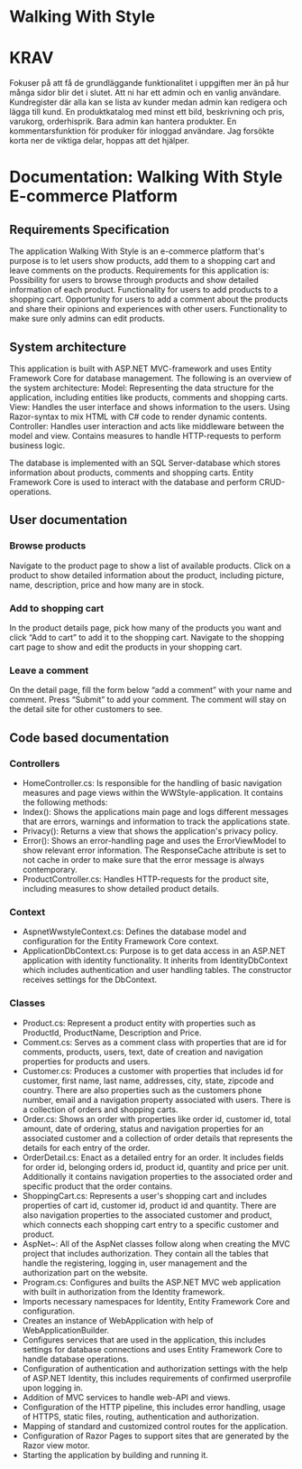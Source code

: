 # Walking With Style

# KRAV
Fokuser på att få de grundläggande funktionalitet i uppgiften mer än på hur många sidor blir det i slutet. 
Att ni har ett admin och en vanlig användare. Kundregister där alla kan se lista av kunder medan admin kan 
redigera och lägga till kund. En produktkatalog med minst ett bild, beskrivning och pris, varukorg, orderhisprik. 
Bara admin kan hantera produkter. En kommentarsfunktion för produker för inloggad användare. 
Jag forsökte korta ner de viktiga delar, hoppas att det hjälper.

# Documentation: Walking With Style E-commerce Platform

## Requirements Specification

The application Walking With Style is an e-commerce platform that's purpose is to let users show products, add them to a shopping cart and leave comments on the products. Requirements for this application is:
Possibility for users to browse through products and show detailed information of each product.
Functionality for users to add products to a shopping cart.
Opportunity for users to add a comment about the products and share their opinions and experiences with other users.
Functionality to make sure only admins can edit products.

## System architecture
This application is built with ASP.NET MVC-framework and uses Entity Framework Core for database management. The following is an overview of the system architecture:
Model: Representing the data structure for the application, including entities like products, comments and shopping carts. 
View: Handles the user interface and shows information to the users. Using Razor-syntax to mix HTML with C# code to render dynamic contents.
Controller: Handles user interaction and acts like middleware between the model and view. Contains measures to handle HTTP-requests to perform business logic.

The database is implemented with an SQL Server-database which stores information about products, comments and shopping carts. Entity Framework Core is used to interact with the database and perform CRUD-operations. 

## User documentation

### Browse products
Navigate to the product page to show a list of available products.
Click on a product to show detailed information about the product, including picture, name, description, price and how many are in stock.

### Add to shopping cart
In the product details page, pick how many of the products you want and click “Add to cart” to add it to the shopping cart.
Navigate to the shopping cart page to show and edit the products in your shopping cart.

### Leave a comment
On the detail page, fill the form below “add a comment” with your name and comment.
Press “Submit” to add your comment. The comment will stay on the detail site for other customers to see.

## Code based documentation

### Controllers
* HomeController.cs: Is responsible for the handling of basic navigation measures and page views within the WWStyle-application. It contains the following methods:
* Index(): Shows the applications main page and logs different messages that are errors, warnings and information to track the applications state.
* Privacy(): Returns a view that shows the application's privacy policy. 
* Error(): Shows an error-handling page and uses the ErrorViewModel to show relevant error information. The ResponseCache attribute is set to not cache in order to make sure that the error message is always contemporary.
* ProductController.cs: Handles HTTP-requests for the product site, including measures to show detailed product details.

### Context
* AspnetWwstyleContext.cs: Defines the database model and configuration for the Entity Framework Core context.
* ApplicationDbContext.cs: Purpose is to get data access in an ASP.NET application with identity functionality. It inherits from IdentityDbContext which includes authentication and user handling tables. The constructor receives settings for the DbContext.   

### Classes
* Product.cs: Represent a product entity with properties such as ProductId, ProductName, Description and Price.
* Comment.cs: Serves as a comment class with properties that are id for comments, products, users, text, date of creation and navigation properties for products and users.
* Customer.cs: Produces a customer with properties that includes id for customer, first name, last name, addresses, city, state, zipcode and country. There are also properties such as the customers phone number, email and a navigation property associated with users. There is a collection of orders and shopping carts. 
* Order.cs: Shows an order with properties like order id, customer id, total amount, date of ordering, status and navigation properties for an associated customer and a collection of order details that represents the details for each entry of the order.
* OrderDetail.cs: Enact as a detailed entry for an order. It includes fields for order id, belonging orders id, product id, quantity and price per unit. Additionally it contains navigation properties to the associated order and specific product that the order contains.
* ShoppingCart.cs: Represents a user's shopping cart and includes properties of cart id, customer id, product id and quantity. There are also navigation properties to the associated customer and product, which connects each shopping cart entry to a specific customer and product.
* AspNet~:  All of the AspNet classes follow along when creating the MVC project that includes authorization. They contain all the tables that handle the registering, logging in, user management and the authorization part on the website.
* Program.cs: Configures and builts the ASP.NET MVC web application with built in authorization from the Identity framework. 
* Imports necessary namespaces for Identity, Entity Framework Core and configuration.
* Creates an instance of WebApplication with help of WebApplicationBuilder.
* Configures services that are used in the application, this includes settings for database connections and uses Entity Framework Core to handle database operations.
* Configuration of authentication and authorization settings with the help of ASP.NET Identity, this includes requirements of confirmed userprofile upon logging in. 
* Addition of MVC services to handle web-API and views. 
* Configuration of the HTTP pipeline, this includes error handling, usage of HTTPS, static files, routing, authentication and authorization.
* Mapping of standard and customized control routes for the application. 
* Configuration of Razor Pages to support sites that are generated by the Razor view motor. 
* Starting the application by building and running it. 





